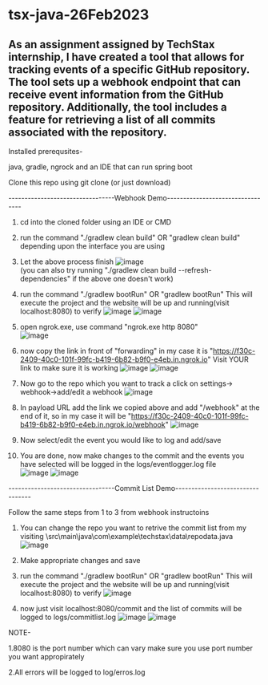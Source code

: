 ﻿# tsx-java-26Feb2023
As an assignment assigned by TechStax internship, I have created a tool that allows for tracking events of a specific GitHub repository. The tool sets up a webhook endpoint that can receive event information from the GitHub repository. Additionally, the tool includes a feature for retrieving a list of all commits associated with the repository.
-----------------------------------------------------------------------------
Installed prerequsites-

java, gradle, ngrock and an IDE that can run spring boot

Clone this repo using git clone (or just download)

---------------------------------Webhook Demo---------------------------------
1. cd into the cloned folder using an IDE or CMD
2. run the command "./gradlew clean build" OR "gradlew clean build" depending upon the interface you are using
3. Let the above process finish
![image](https://user-images.githubusercontent.com/49814390/221400924-2972ec44-8980-432b-a983-f044f89585ce.png)<br>
(you can also try running "./gradlew clean build --refresh-dependencies" if the above one doesn't work)


4. run the command "./gradlew bootRun" OR "gradlew bootRun" This will execute the project and the website will be up and running(visit localhost:8080) to verify
![image](https://user-images.githubusercontent.com/49814390/221399185-ce5647ec-fd1b-438e-8465-7678d14e14c9.png)
![image](https://user-images.githubusercontent.com/49814390/221401324-8c91f786-8ec5-411a-98d7-a920feed3a99.png)

5. open ngrok.exe, use command "ngrok.exe http 8080" <br>
![image](https://user-images.githubusercontent.com/49814390/221399202-dc22c709-c2fd-4fea-8f09-2dae5e2c6b96.png)

6. now copy the link in front of "forwarding" in my case it is "https://f30c-2409-40c0-101f-99fc-b419-6b82-b9f0-e4eb.in.ngrok.io" Visit YOUR link to make sure it is working
![image](https://user-images.githubusercontent.com/49814390/221399213-e5a7086b-e5f9-4d30-a8be-b8edbb7655f1.png)
![image](https://user-images.githubusercontent.com/49814390/221401433-d65ac2db-19ff-403d-a2c7-11fa1f0308bc.png)


7. Now go to the repo which you want to track a click on settings-> webhook->add/edit a webhook
![image](https://user-images.githubusercontent.com/49814390/221400107-7ce31dc8-fa9e-4114-bd2d-adfcf9830a33.png)


8. In payload URL add the link we copied above and add "/webhook" at the end of it, so in my case it will be "https://f30c-2409-40c0-101f-99fc-b419-6b82-b9f0-e4eb.in.ngrok.io/webhook" 
![image](https://user-images.githubusercontent.com/49814390/221400116-3e0dbf82-d18a-4008-8bee-5b6b30fa434b.png)


9. Now select/edit the event you would like to log and add/save
10. You are done, now make changes to the commit and the events you have selected will be logged in the logs/eventlogger.log file<br>
![image](https://user-images.githubusercontent.com/49814390/221400253-de80d007-0f5f-459e-bf72-0e23d78a10e4.png)
![image](https://user-images.githubusercontent.com/49814390/221400257-9fe70297-efa1-415b-9606-00446e9d792d.png)




---------------------------------Commit List Demo---------------------------------

Follow the same steps from 1 to 3 from webhook instructoins

1. You can change the repo you want to retrive the commit list from my visiting \src\main\java\com\example\techstax\data\repodata.java 
![image](https://user-images.githubusercontent.com/49814390/221400282-8998548c-7daa-4d1b-9624-79ec3bef3ea8.png)


2. Make appropriate changes and save
3. run the command "./gradlew bootRun" OR "gradlew bootRun" This will execute the project and the website will be up and running(visit localhost:8080) to verify
![image](https://user-images.githubusercontent.com/49814390/221400338-1f272928-14cf-404b-afd2-b801e4f94710.png)
4. now just visit localhost:8080/commit and the list of commits will be logged to logs/commitlist.log
![image](https://user-images.githubusercontent.com/49814390/221400361-c4ce4291-99bf-4eb7-819a-639294902c3c.png)
![image](https://user-images.githubusercontent.com/49814390/221400363-ec50b626-9118-4f95-99d3-3e4339c7c8f7.png)





NOTE-

1.8080 is the port number which can vary make sure you use port number you want appropirately 

2.All errors will be logged to log/erros.log
